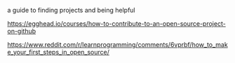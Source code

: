 a guide to finding projects and being helpful

https://egghead.io/courses/how-to-contribute-to-an-open-source-project-on-github

https://www.reddit.com/r/learnprogramming/comments/6vprbf/how_to_make_your_first_steps_in_open_source/